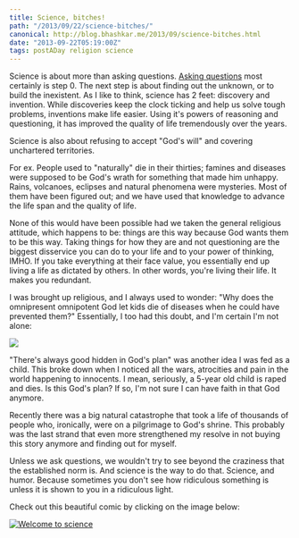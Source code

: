 ```yaml
---
title: Science, bitches!
path: "/2013/09/22/science-bitches/"
canonical: http://blog.bhashkar.me/2013/09/science-bitches.html
date: "2013-09-22T05:19:00Z"
tags: postADay religion science
---
```


Science is about more than asking questions. [Asking questions](/2013/09/21/the-importance-of-asking-questions.html) most certainly is step 0. The next step is about finding out the unknown, or to build the inexistent. As I like to think, science has 2 feet: discovery and invention. While discoveries keep the clock ticking and help us solve tough problems, inventions make life easier. Using it's powers of reasoning and questioning, it has improved the quality of life tremendously over the years.<span class="more"></span>

Science is also about refusing to accept "God's will" and covering unchartered territories.

For ex. People used to "naturally" die in their thirties; famines and diseases were supposed to be God's wrath for something that made him unhappy. Rains, volcanoes, eclipses and natural phenomena were mysteries. Most of them have been figured out; and we have used that knowledge to advance the life span and the quality of life.

None of this would have been possible had we taken the general religious attitude, which happens to be: things are this way because God wants them to be this way. Taking things for how they are and not questioning are the biggest disservice you can do to your life and to your power of thinking, IMHO. If you take everything at their face value, you essentially end up living a life as dictated by others. In other words, you're living their life. It makes you redundant.

I was brought up religious, and I always used to wonder: "Why does the omnipresent omnipotent God let kids die of diseases when he could have prevented them?" Essentially, I too had this doubt, and I'm certain I'm not alone:

![](/imgs/sam-harris-god.png)

"There's always good hidden in God's plan" was another idea I was fed as a child. This broke down when I noticed all the wars, atrocities and pain in the world happening to innocents. I mean, seriously, a 5-year old child is raped and dies. Is this God's plan? If so, I'm not sure I can have faith in that God anymore.

Recently there was a big natural catastrophe that took a life of thousands of people who, ironically, were on a pilgrimage to God's shrine. This probably was the last strand that even more strengthened my resolve in not buying this story anymore and finding out for myself.

Unless we ask questions, we wouldn't try to see beyond the craziness that the established norm is. And science is the way to do that. Science, and humor. Because sometimes you don't see how ridiculous something is unless it is shown to you in a ridiculous light.

Check out this beautiful comic by clicking on the image below:

<a href="http://zenpencils.com/comic/52-phil-plait-welcome-to-science/" rel="nofollow" target="_blank">![Welcome to science](/imgs/sun-shines.jpg)
